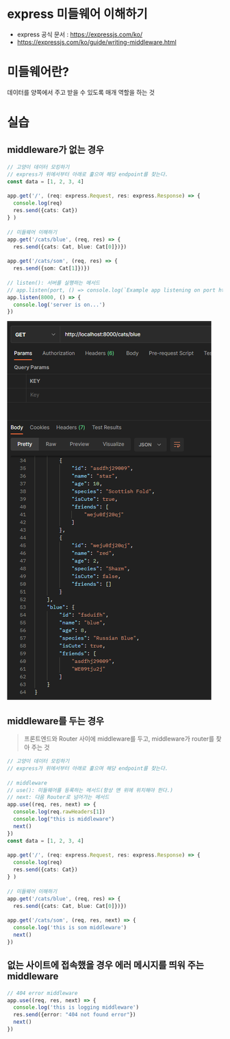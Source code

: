 # express 미들웨어 이해하기

- express 공식 문서 :  https://expressjs.com/ko/
- https://expressjs.com/ko/guide/writing-middleware.html

# 미들웨어란?

데이터를 양쪽에서 주고 받을 수 있도록 매개 역할을 하는 것



# 실습

## middleware가 없는 경우

```typescript
// 고양이 데이터 모킹하기
// express가 위에서부터 아래로 훑으며 해당 endpoint를 찾는다.
const data = [1, 2, 3, 4]

app.get('/', (req: express.Request, res: express.Response) => {
  console.log(req)
  res.send({cats: Cat})
} )

// 미들웨어 이해하기
app.get('/cats/blue', (req, res) => {
  res.send({cats: Cat, blue: Cat[0]})})

app.get('/cats/som', (req, res) => {
  res.send({som: Cat[1]})})

// listen(): 서버를 실행하는 메서드
// app.listen(port, () => console.log(`Example app listening on port http://localhost:${port}`))
app.listen(8000, () => {
  console.log('server is on...')
})
```

![image-20221223115613735](04-express-미들웨어-이해하기.assets/image-20221223115613735.png)



## middleware를 두는 경우

> 프론트엔드와 Router 사이에 middleware를 두고, middleware가 router를 찾아 주는 것

```typescript
// 고양이 데이터 모킹하기
// express가 위에서부터 아래로 훑으며 해당 endpoint를 찾는다.

// middleware
// use(): 미들웨어를 등록하는 메서드(항상 맨 위에 위치해야 한다.)
// next: 다음 Router로 넘어가는 메서드
app.use((req, res, next) => {
  console.log(req.rawHeaders[1])
  console.log("this is middleware")
  next()
})
const data = [1, 2, 3, 4]

app.get('/', (req: express.Request, res: express.Response) => {
  console.log(req)
  res.send({cats: Cat})
} )

// 미들웨어 이해하기
app.get('/cats/blue', (req, res) => {
  res.send({cats: Cat, blue: Cat[0]})})

app.get('/cats/som', (req, res, next) => {
  console.log('this is som middleware')
  next()
})
```



## 없는 사이트에 접속했을 경우 에러 메시지를 띄워 주는 middleware

```typescript
// 404 error middleware
app.use((req, res, next) => {
  console.log('this is logging middleware')
  res.send({error: "404 not found error"})
  next()
})
```

